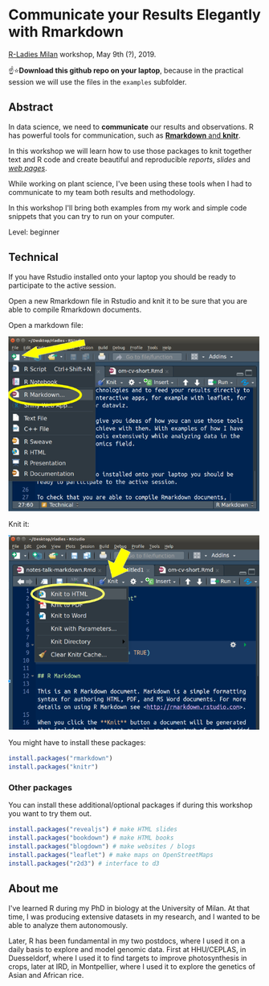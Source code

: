# Communicate your Results Elegantly with Rmarkdown

[R-Ladies Milan](https://www.meetup.com/R-Ladies-Milan/) workshop, May 9th (?), 2019.

:point_up::star:**Download this github repo on your laptop**, because in the practical session we will use the files in the `examples` subfolder.

## Abstract

In data science, we need to **communicate** our results and observations. R has powerful tools for communication, such as [**Rmarkdown** and **knitr**](https://rmarkdown.rstudio.com/).

In this workshop we will learn how to use those packages to knit together text and R code and create beautiful and reproducible *reports*, *slides* and [*web pages*](https://bookdown.org/yihui/blogdown/).

While working on plant science, I've been using these tools when I had to communicate to my team both results and methodology. 

In this workshop I'll bring both examples from my work and simple code snippets that you can try to run on your computer.

Level: beginner

## Technical

If you have Rstudio installed onto your laptop you should be ready to participate to the active session.

Open a new Rmarkdown file in Rstudio and knit it to be sure that you are able to compile Rmarkdown documents.

Open a markdown file:

<img src="img/open-file.png" alt="open markdown file" width="500px">

Knit it:

<img src="img/knit-file.png" alt="open markdown file" width="500px">

You might have to install these packages:

```r
install.packages("rmarkdown")
install.packages("knitr")
```

### Other packages

You can install these additional/optional packages if during this workshop you want to try them out.

```r
install.packages("revealjs") # make HTML slides
install.packages("bookdown") # make HTML books
install.packages("blogdown") # make websites / blogs
install.packages("leaflet") # make maps on OpenStreetMaps
install.packages("r2d3") # interface to d3
```

## About me

I've learned R during my PhD in biology at the University of Milan. At that time, I was producing extensive datasets in my research, and I wanted to be able to analyze them autonomously.

Later, R has been fundamental in my two postdocs, where I used it on a daily basis to explore and model genomic data. First at HHU/CEPLAS, in Duesseldorf, where I used it to find targets to improve photosynthesis in crops, later at IRD, in Montpellier, where I used it to explore the genetics of Asian and African rice.